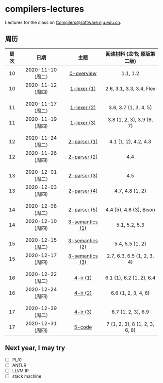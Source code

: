 # compilers-lectures

Lectures for the class on [Compilers@software.nju.edu.cn](https://github.com/orgs/courses-at-nju-by-hfwei/teams/compilers-course-at-nju-software/repositories).

## 周历

| 周次 | 日期 | 主题 | 阅读材料 (龙书; 原版第二版) |
| :---: | :---: | :---: | :---: |
| 10 | 2020-11-10 (周二) | [0-overview](/0-overview) | 1.1, 1.2 |
| 10 | 2020-11-12 (周四) | [1-lexer (1)](https://github.com/courses-at-nju-by-hfwei/compilers-lectures/tree/master/1-lexer) | 2.6, 3.1, 3.3, 3.4, Flex |
| | | |
| | | |
| 11 | 2020-11-17 (周二) | [1-lexer (2)](https://github.com/courses-at-nju-by-hfwei/compilers-lectures/tree/master/1-lexer) | 3.6, 3.7 (1, 3, 4, 5) |
| 11 | 2020-11-19 (周四) | [1-lexer (3)](https://github.com/courses-at-nju-by-hfwei/compilers-lectures/tree/master/1-lexer) | 3.8 (1, 2, 3), 3.9 (6, 7) |
| | | |
| | | |
| 12 | 2020-11-24 (周二) | [2-parser (1)](https://github.com/courses-at-nju-by-hfwei/compilers-lectures/tree/master/2-parser) | 4.1 (1, 2), 4.2, 4.3 |
| 12 | 2020-11-26 (周四) | [2-parser (2)](https://github.com/courses-at-nju-by-hfwei/compilers-lectures/tree/master/2-parser) | 4.4 |
| | | |
| | | |
| 13 | 2020-12-01 (周二) | [2-parser (3)](https://github.com/courses-at-nju-by-hfwei/compilers-lectures/tree/master/2-parser) | 4.5 |
| 13 | 2020-12-03 (周四) | [2-parser (4)](https://github.com/courses-at-nju-by-hfwei/compilers-lectures/tree/master/2-parser) | 4.7, 4.8 (1, 2) |
| | | |
| | | |
| 14 | 2020-12-08 (周二) | [2-parser (5)](https://github.com/courses-at-nju-by-hfwei/compilers-lectures/tree/master/2-parser) | 4.4 (5), 4.8 (3), Bison |
| 14 | 2020-12-10 (周四) | [3-semantics (1)](https://github.com/courses-at-nju-by-hfwei/compilers-lectures/tree/master/3-semantics) | 5.1, 5.2, 5.3 |
| | | |
| | | |
| 15 | 2020-12-15 (周二) | [3-semantics (2)](https://github.com/courses-at-nju-by-hfwei/compilers-lectures/tree/master/3-semantics) | 5.4, 5.5 (1, 2) |
| 15 | 2020-12-17 (周四) | [3-semantics (3)](https://github.com/courses-at-nju-by-hfwei/compilers-lectures/tree/master/3-semantics) | 2.7, 6.3, 6.5 (1, 2, 3, 4) |
| | | |
| | | |
| 16 | 2020-12-22 (周二) | [4-ir (1)](https://github.com/courses-at-nju-by-hfwei/compilers-lectures/tree/master/4-ir) | 6.1 (1), 6.2 (1, 2), 6.4 |
| 16 | 2020-12-24 (周四) | [4-ir (2)](https://github.com/courses-at-nju-by-hfwei/compilers-lectures/tree/master/4-ir) | 6.6 (1, 2, 3, 4, 6) |
| | | |
| | | |
| 17 | 2020-12-29 (周二) | [4-ir (3)](https://github.com/courses-at-nju-by-hfwei/compilers-lectures/tree/master/4-ir) | 6.7 (1, 2, 3), 6.9 |
| 17 | 2020-12-31 (周四) | [5-code](https://github.com/courses-at-nju-by-hfwei/compilers-lectures/tree/master/4-ir) | 7 (1, 2, 3), 8 (1, 2, 3, 6, 8) |

## Next year, I may try
- [ ] PL/0
- [ ] ANTLR
- [ ] LLVM IR
- [ ] stack machine